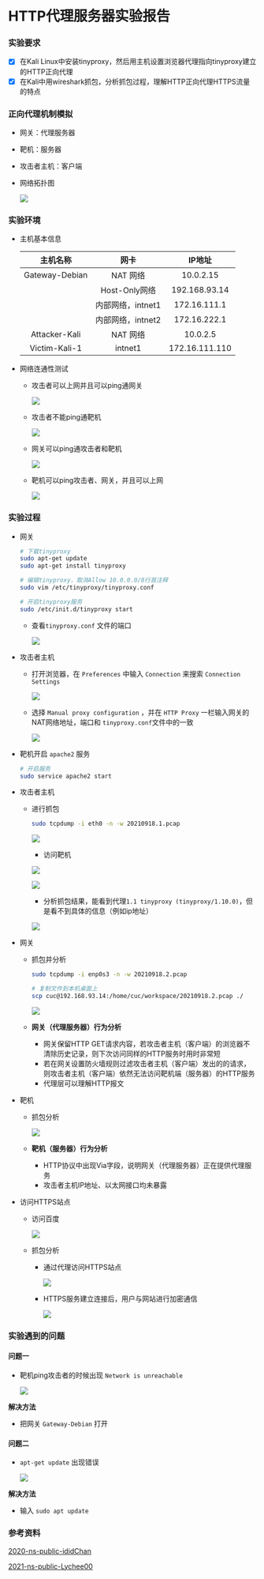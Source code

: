 # HTTP代理服务器实验报告

### 实验要求

- [x] 在Kali Linux中安装tinyproxy，然后用主机设置浏览器代理指向tinyproxy建立的HTTP正向代理
- [x] 在Kali中用wireshark抓包，分析抓包过程，理解HTTP正向代理HTTPS流量的特点

### 正向代理机制模拟

- 网关：代理服务器

- 靶机：服务器

- 攻击者主机：客户端

- 网络拓扑图

  ![](img/网络拓扑图.png)

### 实验环境

- 主机基本信息

  |    主机名称    |       网卡        |     IP地址     |
  | :------------: | :---------------: | :------------: |
  | Gateway-Debian |     NAT 网络      |   10.0.2.15    |
  |                |   Host-Only网络   | 192.168.93.14  |
  |                | 内部网络，intnet1 |  172.16.111.1  |
  |                | 内部网络，intnet2 |  172.16.222.1  |
  | Attacker-Kali  |     NAT 网络      |    10.0.2.5    |
  | Victim-Kali-1  |      intnet1      | 172.16.111.110 |

- 网络连通性测试

  - 攻击者可以上网并且可以ping通网关

    ![](img/攻击者可以上网并且可以ping通网关.png)

  - 攻击者不能ping通靶机

    ![](img/攻击者不能ping通靶机.png)
    
  - 网关可以ping通攻击者和靶机
  
    ![](img/网关可以ping通攻击者和靶机.png)
  
  - 靶机可以ping攻击者、网关，并且可以上网
  
    ![](img/测试靶机的连通性.png)

### 实验过程

- 网关

  ```bash
  # 下载tinyproxy
  sudo apt-get update 
  sudo apt-get install tinyproxy
  
  # 编辑tinyproxy，取消Allow 10.0.0.0/8行首注释
  sudo vim /etc/tinyproxy/tinyproxy.conf
  
  # 开启tinyproxy服务
  sudo /etc/init.d/tinyproxy start
  ```
  - 查看`tinyproxy.conf` 文件的端口

    ![](img/端口.png)

- 攻击者主机

  - 打开浏览器，在 `Preferences` 中输入 `Connection` 来搜索 `Connection Settings`

    ![](img/搜索connection.png)

  - 选择 `Manual proxy configuration` ，并在 `HTTP Proxy` 一栏输入网关的NAT网络地址，端口和 `tinyproxy.conf`文件中的一致

    ![](img/攻击者配置代理服务.png)

- 靶机开启 `apache2` 服务

  ```bash
  # 开启服务
  sudo service apache2 start
  ```
  
- 攻击者主机

  - 进行抓包
  
  	```bash
  	sudo tcpdump -i eth0 -n -w 20210918.1.pcap
  	```
  
  	![](img/进行抓包.png)

	- 访问靶机

  	![](img/访问靶机.png)

  	![](img/访问靶机2.png)

	- 分析抓包结果，能看到代理`1.1 tinyproxy (tinyproxy/1.10.0)`，但是看不到具体的信息（例如ip地址）

    ![](img/攻击者抓包分析.png)
  

- 网关

  - 抓包并分析

    ```bash
    sudo tcpdump -i enp0s3 -n -w 20210918.2.pcap
    
    # 复制文件到本机桌面上
    scp cuc@192.168.93.14:/home/cuc/workspace/20210918.2.pcap ./
    ```

    ![](img/网关抓包分析.png)

  - **网关（代理服务器）行为分析**
    - 网关保留HTTP GET请求内容，若攻击者主机（客户端）的浏览器不清除历史记录，则下次访问同样的HTTP服务时用时非常短
    - 若在网关设置防火墙规则过滤攻击者主机（客户端）发出的的请求，则攻击者主机（客户端）依然无法访问靶机端（服务器）的HTTP服务
    - 代理层可以理解HTTP报文

- 靶机

  - 抓包分析

    ![](img/靶机抓包分析.png)

  - **靶机（服务器）行为分析**

    - HTTP协议中出现Via字段，说明网关（代理服务器）正在提供代理服务
    - 攻击者主机IP地址、以太网接口均未暴露

- 访问HTTPS站点

  - 访问百度

    ![](img/访问百度.png)

  - 抓包分析

    - 通过代理访问HTTPS站点

      ![](img/通过代理访问HTTPS站点.png)

    - HTTPS服务建立连接后，用户与网站进行加密通信

      ![](img/加密通信.png)

### 实验遇到的问题

#### 问题一

- 靶机ping攻击者的时候出现 `Network is unreachable`

  ![](img/靶机无法ping攻击者.png)

**解决方法**

- 把网关 `Gateway-Debian` 打开

#### 问题二

- `apt-get update` 出现错误

  ![](img/apt-get更新出现错误.png)

**解决方法**

- 输入 `sudo apt update`

### 参考资料

[2020-ns-public-ididChan](https://github.com/CUCCS/2020-ns-public-ididChan/blob/chap0x03/chap0x03/%E5%AE%9E%E9%AA%8C%E6%8A%A5%E5%91%8A.md)

[2021-ns-public-Lychee00](https://github.com/CUCCS/2021-ns-public-Lychee00/blob/chap0x03/chap0x03/report03.md)

